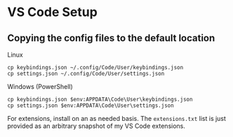 # VS Code Setup

## Copying the config files to the default location

Linux
```
cp keybindings.json ~/.config/Code/User/keybindings.json
cp settings.json ~/.config/Code/User/settings.json
```

Windows (PowerShell)
```
cp keybindings.json $env:APPDATA\Code\User\keybindings.json
cp settings.json $env:APPDATA\Code\User\settings.json
```

For extensions, install on an as needed basis. The `extensions.txt`
list is just provided as an arbitrary snapshot of my VS Code extensions.
